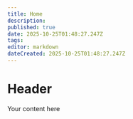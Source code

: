 ```yaml
---
title: Home
description: 
published: true
date: 2025-10-25T01:48:27.247Z
tags: 
editor: markdown
dateCreated: 2025-10-25T01:48:27.247Z
---
```


# Header
Your content here